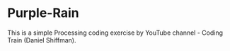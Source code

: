 # Purple-Rain
This is a simple Processing coding exercise by YouTube channel - Coding Train (Daniel Shiffman). 
